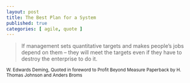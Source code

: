```yaml
---
layout: post
title: The Best Plan for a System
published: true
categories: [ agile, quote ]
---
```


<blockquote>
If management sets quantitative targets and makes people’s jobs depend on them – they will 
meet the targets even if they have to destroy the enterprise to do it.
</blockquote>
<small>W. Edwards Deming, Quoted in foreword to Profit Beyond Measure Paperback by H. Thomas Johnson and Anders Broms</small>
